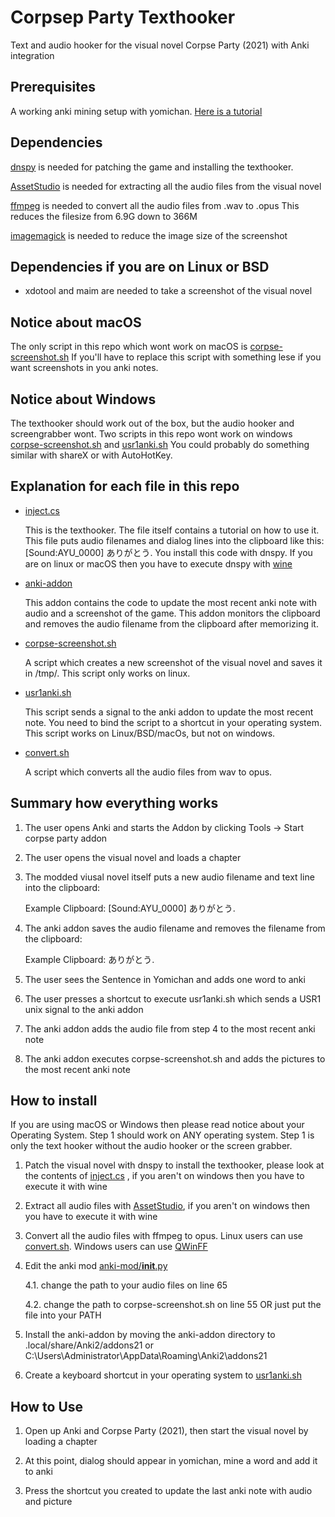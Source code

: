 # Corpsep Party Texthooker
Text and audio hooker for the visual novel Corpse Party (2021) with Anki integration
## 
## Prerequisites

A working anki mining setup with yomichan. [Here is a tutorial](https://www.youtube.com/watch?v=OJxndUGN8Cg)

## Dependencies

[dnspy](https://github.com/dnSpy/dnSpy) is needed for patching the game and installing the texthooker.

[AssetStudio](https://github.com/Perfare/AssetStudio) is needed for extracting all the audio files from the visual novel

[ffmpeg](https://ffmpeg.org/) is needed to convert all the audio files from .wav to .opus This reduces the filesize from 6.9G down to 366M

[imagemagick](https://imagemagick.org/) is needed to reduce the image size of the screenshot

## Dependencies if you are on Linux or BSD
- xdotool and maim are needed to take a screenshot of the visual novel

## Notice about macOS
The only script in this repo which wont work on macOS is [corpse-screenshot.sh](https://github.com/Bonoolu/corpse-party-texthooker/blob/main/corpse-screenshot.sh)
If you'll have to replace this script with something lese if you want screenshots in you anki notes.

## Notice about Windows
The texthooker should work out of the box, but the audio hooker and screengrabber wont.
Two scripts in this repo wont work on windows [corpse-screenshot.sh](https://github.com/Bonoolu/corpse-party-texthooker/blob/main/corpse-screenshot.sh) and
[usr1anki.sh](https://github.com/Bonoolu/corpse-party-texthooker/blob/main/usr1anki.sh)
You could probably do something similar with shareX or with AutoHotKey.

## Explanation for each file in this repo

- [inject.cs](https://github.com/Bonoolu/corpse-party-texthooker/blob/main/inject.cs)

  This is the texthooker. The file itself contains a tutorial on how to use it. This file puts audio filenames and dialog lines into the clipboard like this:
  \[Sound:AYU_0000\] ありがとう. You install this code with dnspy. 
  If you are on linux or macOS then you have to execute dnspy with [wine](https://www.winehq.org/)

- [anki-addon](https://github.com/Bonoolu/corpse-party-texthooker/blob/main/anki-addon)

  This addon contains the code to update the most recent anki note with audio and a screenshot of the game.
  This addon monitors the clipboard and removes the audio filename from the clipboard after memorizing it.
 
- [corpse-screenshot.sh](https://github.com/Bonoolu/corpse-party-texthooker/blob/main/corpse-screenshot.sh)

  A script which creates a new screenshot of the visual novel and saves it in /tmp/. This script only works on linux.
  
- [usr1anki.sh](https://github.com/Bonoolu/corpse-party-texthooker/blob/main/usr1anki.sh)

  This script sends a signal to the anki addon to update the most recent note. You need to bind the script to a shortcut in your operating system.
  This script works on Linux/BSD/macOs, but not on windows.
  
- [convert.sh](https://github.com/Bonoolu/corpse-party-texthooker/blob/main/convert.sh)

  A script which converts all the audio files from wav to opus.
## Summary how everything works

1. The user opens Anki and starts the Addon by clicking Tools -> Start corpse party addon

2. The user opens the visual novel and loads a chapter

3. The modded viusal novel itself puts a new audio filename and text line into the clipboard:

    Example Clipboard: \[Sound:AYU_0000\] ありがとう.
4. The anki addon saves the audio filename and removes the filename from the clipboard:

    Example Clipboard: ありがとう.
5. The user sees the Sentence in Yomichan and adds one word to anki

6. The user presses a shortcut to execute usr1anki.sh which sends a USR1 unix signal to the anki addon

7. The anki addon adds the audio file from step 4 to the most recent anki note

8. The anki addon executes corpse-screenshot.sh and adds the pictures to the most recent anki note

## How to install
If you are using macOS or Windows then please read notice about your Operating System.
Step 1 should work on ANY operating system.
Step 1 is only the text hooker without the audio hooker or the screen grabber.

1. Patch the visual novel with dnspy to install the texthooker, please look at the contents of [inject.cs](https://github.com/Bonoolu/corpse-party-texthooker/blob/main/inject.cs)
, if you aren't on windows then you have to execute it with wine

2. Extract all audio files with [AssetStudio](https://github.com/Perfare/AssetStudio), if you aren't on windows then you have to execute it with wine

3. Convert all the audio files with ffmpeg to opus. Linux users can use [convert.sh](https://github.com/Bonoolu/corpse-party-texthooker/blob/main/convert.sh). Windows users can use [QWinFF](https://qwinff.github.io/)

4. Edit the anki mod [anki-mod/__init__.py](https://github.com/Bonoolu/corpse-party-texthooker/blob/main/anki-mod/__init__.py)

    4.1. change the path to your audio files on line 65

    4.2. change the path to corpse-screenshot.sh on line 55 OR just put the file into your PATH

5. Install the anki-addon by moving the anki-addon directory to .local/share/Anki2/addons21 or C:\Users\Administrator\AppData\Roaming\Anki2\addons21

6. Create a keyboard shortcut in your operating system to [usr1anki.sh](https://github.com/Bonoolu/corpse-party-texthooker/blob/main/usr1anki.sh)

## How to Use

1. Open up Anki and Corpse Party (2021), then start the visual novel by loading a chapter

2. At this point, dialog should appear in yomichan, mine a word and add it to anki

3. Press the shortcut you created to update the last anki note with audio and picture
